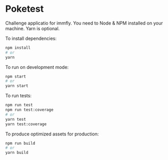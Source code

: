 # Poketest

Challenge applicatio for immfly. You need to Node & NPM installed on your machine. Yarn is optional.

To install dependencies:

```bash
npm install
# or
yarn
```

To run on development mode:

```bash
npm start
# or
yarn start
```

To run tests:
``` bash
npm run test
npm run test:coverage
# or 
yarn test
yarn test:coverage
```


To produce optimized assets for production:

```bash
npm run build
# or
yarn build
```
